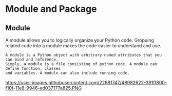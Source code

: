 
# Module and Package

## Module

A module allows you to logically organize your Python code. Gropuing related code into a module
makes the code easier to understand and use.

	A module is a Python object with arbitrary named attributes that you can bind and reference.
	Simply, a module is a file consisting of python code. A module can define function, classes 
	and variables. A module can also include running code.


https://user-images.githubusercontent.com/22681747/48982622-391ff800-f10f-11e8-9946-ed037177a825.PNG

